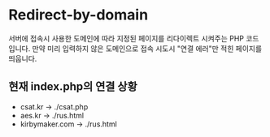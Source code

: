 # Redirect-by-domain
서버에 접속시 사용한 도메인에 따라 지정된 페이지를 리다이렉트 시켜주는 PHP 코드 입니다.
만약 미리 입력하지 않은 도메인으로 접속 시도시 "연결 에러"만 적힌 페이지를 띄웁니다.

## 현재 index.php의 연결 상황
- csat.kr -> ./csat.php
- aes.kr -> ./rus.html
- kirbymaker.com -> ./rus.html